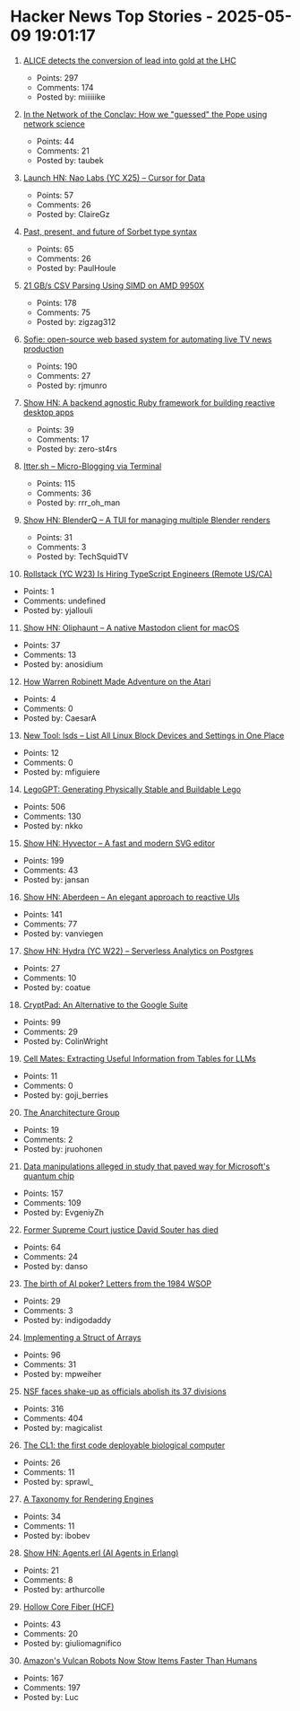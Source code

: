 # Hacker News Top Stories - 2025-05-09 19:01:17

1. [ALICE detects the conversion of lead into gold at the LHC](https://www.home.cern/news/news/physics/alice-detects-conversion-lead-gold-lhc)
   - Points: 297
   - Comments: 174
   - Posted by: miiiiiike

2. [In the Network of the Conclav: How we "guessed" the Pope using network science](https://www.unibocconi.it/en/news/network-conclave)
   - Points: 44
   - Comments: 21
   - Posted by: taubek

3. [Launch HN: Nao Labs (YC X25) – Cursor for Data](undefined)
   - Points: 57
   - Comments: 26
   - Posted by: ClaireGz

4. [Past, present, and future of Sorbet type syntax](https://blog.jez.io/history-of-sorbet-syntax/)
   - Points: 65
   - Comments: 26
   - Posted by: PaulHoule

5. [21 GB/s CSV Parsing Using SIMD on AMD 9950X](https://nietras.com/2025/05/09/sep-0-10-0/)
   - Points: 178
   - Comments: 75
   - Posted by: zigzag312

6. [Sofie: open-source web based system for automating live TV news production](https://nrkno.github.io/sofie-core/)
   - Points: 190
   - Comments: 27
   - Posted by: rjmunro

7. [Show HN: A backend agnostic Ruby framework for building reactive desktop apps](https://codeberg.org/skinnyjames/hokusai)
   - Points: 39
   - Comments: 17
   - Posted by: zero-st4rs

8. [Itter.sh – Micro-Blogging via Terminal](https://www.itter.sh/)
   - Points: 115
   - Comments: 36
   - Posted by: rrr_oh_man

9. [Show HN: BlenderQ – A TUI for managing multiple Blender renders](https://github.com/KyleTryon/BlenderQ)
   - Points: 31
   - Comments: 3
   - Posted by: TechSquidTV

10. [Rollstack (YC W23) Is Hiring TypeScript Engineers (Remote US/CA)](https://www.ycombinator.com/companies/rollstack-2/jobs/QPqpb1n-software-engineer-typescript-us-canada)
   - Points: 1
   - Comments: undefined
   - Posted by: yjallouli

11. [Show HN: Oliphaunt – A native Mastodon client for macOS](https://testflight.apple.com/join/Epq1P3Cw)
   - Points: 37
   - Comments: 13
   - Posted by: anosidium

12. [How Warren Robinett Made Adventure on the Atari](http://www.warrenrobinett.com/inventing_adventure/)
   - Points: 4
   - Comments: 0
   - Posted by: CaesarA

13. [New Tool: lsds – List All Linux Block Devices and Settings in One Place](https://tanelpoder.com/posts/lsds-list-linux-block-devices-and-their-config/)
   - Points: 12
   - Comments: 0
   - Posted by: mfiguiere

14. [LegoGPT: Generating Physically Stable and Buildable Lego](https://avalovelace1.github.io/LegoGPT/)
   - Points: 506
   - Comments: 130
   - Posted by: nkko

15. [Show HN: Hyvector – A fast and modern SVG editor](https://www.hyvector.com)
   - Points: 199
   - Comments: 43
   - Posted by: jansan

16. [Show HN: Aberdeen – An elegant approach to reactive UIs](https://aberdeenjs.org/)
   - Points: 141
   - Comments: 77
   - Posted by: vanviegen

17. [Show HN: Hydra (YC W22) – Serverless Analytics on Postgres](https://www.hydra.so/)
   - Points: 27
   - Comments: 10
   - Posted by: coatue

18. [CryptPad: An Alternative to the Google Suite](https://cryptpad.org/)
   - Points: 99
   - Comments: 29
   - Posted by: ColinWright

19. [Cell Mates: Extracting Useful Information from Tables for LLMs](https://www.gojiberries.io/cell-mates-extracting-useful-information-from-tables-for-llms/)
   - Points: 11
   - Comments: 0
   - Posted by: goji_berries

20. [The Anarchitecture Group](https://www.spatialagency.net/database/the.anarchitecture.group)
   - Points: 19
   - Comments: 2
   - Posted by: jruohonen

21. [Data manipulations alleged in study that paved way for Microsoft's quantum chip](https://www.science.org/content/article/data-manipulations-alleged-study-paved-way-microsoft-s-quantum-chip)
   - Points: 157
   - Comments: 109
   - Posted by: EvgeniyZh

22. [Former Supreme Court justice David Souter has died](https://www.npr.org/2025/05/09/g-s1-65326/justice-david-souter-dies)
   - Points: 64
   - Comments: 24
   - Posted by: danso

23. [The birth of AI poker? Letters from the 1984 WSOP](https://www.poker.org/latest-news/the-birth-of-ai-poker-letters-from-the-1984-wsop-a4v2W4N4X3EP/)
   - Points: 29
   - Comments: 3
   - Posted by: indigodaddy

24. [Implementing a Struct of Arrays](https://brevzin.github.io/c++/2025/05/02/soa/)
   - Points: 96
   - Comments: 31
   - Posted by: mpweiher

25. [NSF faces shake-up as officials abolish its 37 divisions](https://www.science.org/content/article/exclusive-nsf-faces-radical-shake-officials-abolish-its-37-divisions)
   - Points: 316
   - Comments: 404
   - Posted by: magicalist

26. [The CL1: the first code deployable biological computer](https://corticallabs.com/cl1.html)
   - Points: 26
   - Comments: 11
   - Posted by: sprawl_

27. [A Taxonomy for Rendering Engines](https://c0de517e.com/021_taxonomy.htm)
   - Points: 34
   - Comments: 11
   - Posted by: ibobev

28. [Show HN: Agents.erl (AI Agents in Erlang)](https://github.com/arthurcolle/agents.erl)
   - Points: 21
   - Comments: 8
   - Posted by: arthurcolle

29. [Hollow Core Fiber (HCF)](https://www.holightoptic.com/what-is-hollow-core-fiber-hcf%ef%bc%9f/)
   - Points: 43
   - Comments: 20
   - Posted by: giuliomagnifico

30. [Amazon's Vulcan Robots Now Stow Items Faster Than Humans](https://spectrum.ieee.org/amazon-stowing-robots)
   - Points: 167
   - Comments: 197
   - Posted by: Luc

